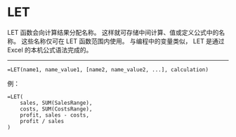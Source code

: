 # LET

LET 函数会向计算结果分配名称。 这样就可存储中间计算、值或定义公式中的名称。 这些名称仅可在 LET 函数范围内使用。 与编程中的变量类似， LET 是通过 Excel 的本机公式语法完成的。

---

```excel
=LET(name1, name_value1, [name2, name_value2, ...], calculation)

```

例：

```excel
=LET(
    sales, SUM(SalesRange),
    costs, SUM(CostsRange),
    profit, sales - costs,
    profit / sales
)
```